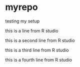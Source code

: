 # myrepo
testing my setup

this is a line from R studio

this is a second line from R studio

this is a third line from R studio

this is a fourth line from R studio